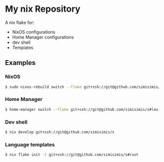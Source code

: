 # My nix Repository

A nix flake for:
- NixOS configurations
- Home Manager configurations
- dev shell
- Templates

## Examples
### NixOS
```bash
$ sudo nixos-rebuild switch --flake git+ssh://git@github.com/simisimis/s#lavirinthos
```

### Home Manager
```bash
$ home-manager switch --flake git+ssh://git@github.com/simisimis/s#lavirinthos
```

### Dev shell
```bash
$ nix develop git+ssh://git@github.com/simisimis/s
```

### Language templates
```bash
$ nix flake init -t git+ssh://git@github.com/simisimis/s#rust
```
